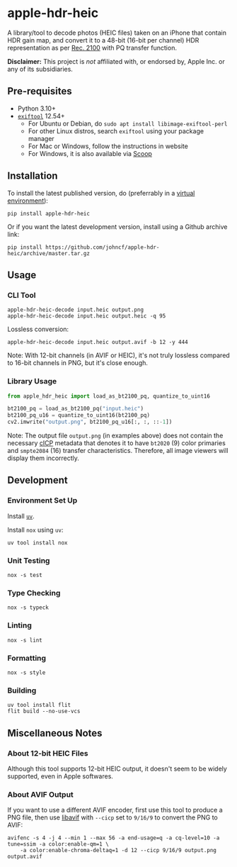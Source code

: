 # apple-hdr-heic

A library/tool to decode photos (HEIC files) taken on an iPhone that contain HDR gain map, and convert it to a 48-bit (16-bit per channel) HDR representation as per [Rec. 2100](https://en.wikipedia.org/wiki/Rec._2100) with PQ transfer function.

**Disclaimer:** This project is _not_ affiliated with, or endorsed by, Apple Inc. or any of its subsidiaries.

## Pre-requisites

* Python 3.10+
* [`exiftool`](https://exiftool.org/) 12.54+
  - For Ubuntu or Debian, do `sudo apt install libimage-exiftool-perl`
  - For other Linux distros, search `exiftool` using your package manager
  - For Mac or Windows, follow the instructions in website
  - For Windows, it is also available via [Scoop](https://scoop.sh/)

## Installation

To install the latest published version, do (preferrably in a [virtual environment](https://docs.python.org/3/library/venv.html)):

```
pip install apple-hdr-heic
```

Or if you want the latest development version, install using a Github archive link:

```
pip install https://github.com/johncf/apple-hdr-heic/archive/master.tar.gz
```

## Usage

### CLI Tool

```
apple-hdr-heic-decode input.heic output.png
apple-hdr-heic-decode input.heic output.heic -q 95
```

Lossless conversion:

```
apple-hdr-heic-decode input.heic output.avif -b 12 -y 444
```

Note: With 12-bit channels (in AVIF or HEIC), it's not truly lossless compared to 16-bit channels in PNG, but it's close enough.

### Library Usage

```py
from apple_hdr_heic import load_as_bt2100_pq, quantize_to_uint16

bt2100_pq = load_as_bt2100_pq("input.heic")
bt2100_pq_u16 = quantize_to_uint16(bt2100_pq)
cv2.imwrite("output.png", bt2100_pq_u16[:, :, ::-1])
```

Note: The output file `output.png` (in examples above) does not contain the necessary [cICP](https://en.wikipedia.org/wiki/Coding-independent_code_points) metadata that denotes it to have `bt2020` (9) color primaries and `smpte2084` (16) transfer characteristics. Therefore, all image viewers will display them incorrectly.

## Development

### Environment Set Up

Install [`uv`](https://github.com/astral-sh/uv).

Install `nox` using `uv`:

```
uv tool install nox
```

### Unit Testing

```
nox -s test
```

### Type Checking

```
nox -s typeck
```

### Linting

```
nox -s lint
```

### Formatting

```
nox -s style
```

### Building

```
uv tool install flit
flit build --no-use-vcs
```

## Miscellaneous Notes

### About 12-bit HEIC Files

Although this tool supports 12-bit HEIC output, it doesn't seem to be widely supported, even in Apple softwares.

### About AVIF Output

If you want to use a different AVIF encoder, first use this tool to produce a PNG file, then use [libavif](https://github.com/AOMediaCodec/libavif) with `--cicp` set to `9/16/9` to convert the PNG to AVIF:

```
avifenc -s 4 -j 4 --min 1 --max 56 -a end-usage=q -a cq-level=10 -a tune=ssim -a color:enable-qm=1 \
    -a color:enable-chroma-deltaq=1 -d 12 --cicp 9/16/9 output.png output.avif
```
